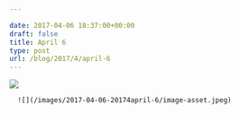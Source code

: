 ```yaml
---

date: 2017-04-06 18:37:00+00:00
draft: false
title: April 6
type: post
url: /blog/2017/4/april-6
---
```


![](/images/2017-04-06-20174april-6/image-asset.jpeg)

  


  
      ![](/images/2017-04-06-20174april-6/image-asset.jpeg)

